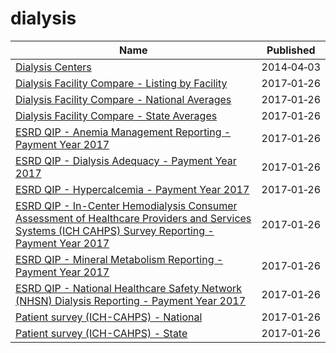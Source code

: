 # dialysis

Name | Published
---- | ---------
[Dialysis Centers](../datasets/wasd-qc7e.md) | 2014&#x2011;04&#x2011;03
[Dialysis Facility Compare - Listing by Facility](../datasets/23ew-n7w9.md) | 2017&#x2011;01&#x2011;26
[Dialysis Facility Compare - National Averages](../datasets/2rkq-ygai.md) | 2017&#x2011;01&#x2011;26
[Dialysis Facility Compare - State Averages](../datasets/2fpu-cgbb.md) | 2017&#x2011;01&#x2011;26
[ESRD QIP - Anemia Management Reporting - Payment Year 2017](../datasets/t6ez-29z5.md) | 2017&#x2011;01&#x2011;26
[ESRD QIP - Dialysis Adequacy - Payment Year 2017](../datasets/85f7-fdqf.md) | 2017&#x2011;01&#x2011;26
[ESRD QIP - Hypercalcemia - Payment Year 2017](../datasets/7eyv-c623.md) | 2017&#x2011;01&#x2011;26
[ESRD QIP - In-Center Hemodialysis Consumer Assessment of Healthcare Providers and Services Systems (ICH CAHPS) Survey Reporting - Payment Year 2017](../datasets/gfzz-8msb.md) | 2017&#x2011;01&#x2011;26
[ESRD QIP - Mineral Metabolism Reporting - Payment Year 2017](../datasets/vcdt-av5j.md) | 2017&#x2011;01&#x2011;26
[ESRD QIP - National Healthcare Safety Network (NHSN) Dialysis Reporting - Payment Year 2017](../datasets/bmqj-88i5.md) | 2017&#x2011;01&#x2011;26
[Patient survey (ICH-CAHPS) - National](../datasets/utgq-v46w.md) | 2017&#x2011;01&#x2011;26
[Patient survey (ICH-CAHPS) - State](../datasets/hanv-ru8h.md) | 2017&#x2011;01&#x2011;26

